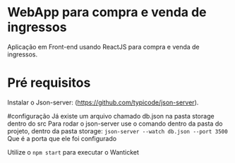 # WebApp para compra e venda de ingressos  

Aplicação em Front-end usando ReactJS para compra e venda de ingressos.

# Pré requisitos
Instalar o Json-server: (https://github.com/typicode/json-server).

#configuração
Já existe um arquivo chamado db.json na pasta storage dentro do src
Para rodar o json-server use o comando dentro da pasta do projeto, dentro da pasta storage: `json-server --watch db.json --port 3500`
Que é a porta que ele foi configurado

Utilize o `npm start` para executar o Wanticket

